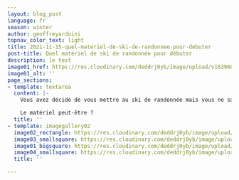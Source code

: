 ```yaml
---
layout: blog_post
language: fr
season: winter
author: geoffreyarduini
topnav_color_text: light
title: 2021-11-15-quel-materiel-de-ski-de-randonnee-pour-debuter
post-title: Quel matériel de ski de randonnée pour débuter
description: le test
image01_href: https://res.cloudinary.com/deddrj0yb/image/upload/v1639607264/website/winter/francois-olwage-_FljDVONT4Y-unsplash_tjqq8h.jpg
image01_alt: ''
page_sections:
- template: textarea
  content: |-
    Vous avez décidé de vous mettre au ski de randonnée mais vous ne savez pas par où commencer ?

    Le matériel peut-être ?
  title: ''
- template: imagegallery02
  image02_rectangle: https://res.cloudinary.com/deddrj0yb/image/upload/v1638883531/website/winter/Skieuse-soleil_jixafv.jpg
  image03_smallsquare: https://res.cloudinary.com/deddrj0yb/image/upload/v1638883532/website/winter/baton-ski-neige_zhnfhf.jpg
  image01_bigsquare: https://res.cloudinary.com/deddrj0yb/image/upload/v1638883532/website/winter/Ski-masque-equipement_jppdrj.jpg
  image04_smallsquare: https://res.cloudinary.com/deddrj0yb/image/upload/v1638883532/website/winter/Ski-vue-montagne-brouillard_xcslih.jpg
  title: ''

---
```

